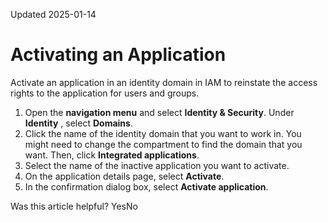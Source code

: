 Updated 2025-01-14
# Activating an Application
Activate an application in an identity domain in IAM to reinstate the access rights to the application for users and groups. 
  1. Open the **navigation menu** and select **Identity & Security**. Under **Identity** , select **Domains**. 
  2. Click the name of the identity domain that you want to work in. You might need to change the compartment to find the domain that you want. Then, click **Integrated applications**. 
  3. Select the name of the inactive application you want to activate. 
  4. On the application details page, select **Activate**.
  5. In the confirmation dialog box, select **Activate application**.


Was this article helpful?
YesNo

